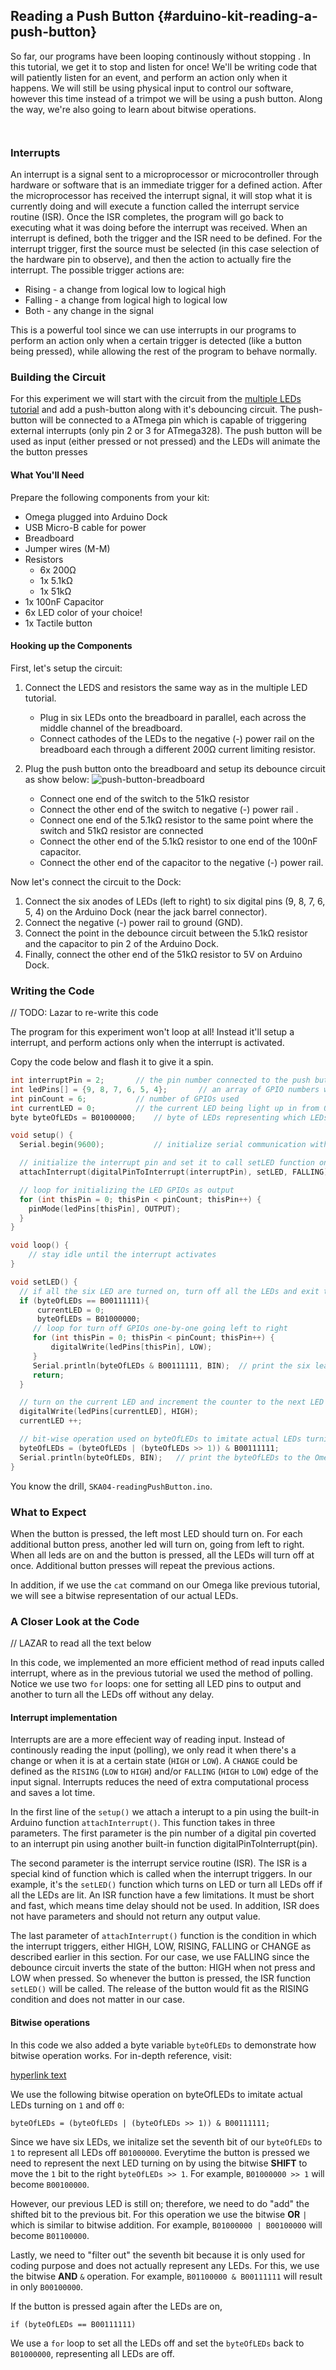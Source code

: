 ## Reading a Push Button {#arduino-kit-reading-a-push-button}

<!-- // description of what this experiment will accomplish and what we'll learn -->

So far, our programs have been looping continously without stopping . In this tutorial, we get it to stop and listen for once! We'll be writing code that will patiently listen for an event, and perform an action only when it happens. We will still be using physical input to control our software, however this time instead of a trimpot we will be using a push button. Along the way, we're also going to learn about bitwise operations.

<!-- Push Button -->
```{r child = '../../shared/switches-push-button.md'}
```

<!-- Debouncing a Push Button -->
```{r child = '../../shared/switches-debouncing.md'}
```


### Interrupts

<!-- // description of what an interrupt is in the context of computer hardware:
//  - trigger for an action
//  - requires an interrupt service routine (ISR) -->

An interrupt is a signal sent to a microprocessor or microcontroller through hardware or software that is an immediate trigger for a defined action. After the microprocessor has received the interrupt signal, it will stop what it is currently doing and will execute a function called the interrupt service routine (ISR). Once the ISR completes, the program will go back to executing what it was doing before the interrupt was received. When an interrupt is defined, both the trigger and the ISR need to be defined. For the interrupt trigger, first the source must be selected (in this case selection of the hardware pin to observe), and then the action to actually fire the interrupt. The possible trigger actions are:

* Rising - a change from logical low to logical high
* Falling - a change from logical high to logical low
* Both - any change in the signal

This is a powerful tool since we can use interrupts in our programs to perform an action only when a certain trigger is detected (like a button being pressed), while allowing the rest of the program to behave normally.


### Building the Circuit

For this experiment we will start with the circuit from the [multiple LEDs tutorial](#arduino-kit-multiple-leds) and add a push-button along with it's debouncing circuit. The push-button will be connected to a ATmega pin which is capable of triggering external interrupts (only pin 2 or 3 for ATmega328). The push button will be used as input (either pressed or not pressed) and the LEDs will animate the the button presses


#### What You'll Need

Prepare the following components from your kit:

* Omega plugged into Arduino Dock
* USB Micro-B cable for power
* Breadboard
* Jumper wires (M-M)
* Resistors
    * 6x 200Ω
    * 1x 5.1kΩ
    * 1x 51kΩ
* 1x 100nF Capacitor
* 6x LED color of your choice!
* 1x Tactile button

#### Hooking up the Components



First, let's setup the circuit:

1. Connect the LEDS and resistors the same way as in the multiple LED tutorial.
    * Plug in six LEDs onto the breadboard in parallel, each across the middle channel of the breadboard.
    * Connect cathodes of the LEDs to the negative (-) power rail on the breadboard each through a different 200Ω current limiting resistor.
2. Plug the push button onto the breadboard and setup its debounce circuit as show below:
    ![push-button-breadboard](https://raw.githubusercontent.com/OnionIoT/Onion-Docs/master/Omega2/Kit-Guides/img/push-button-breadboard.jpg)

    <!-- // TODO: photo of button and debouncer circuit with LEDs only LINK ABOVE IS NOT FINAL -->

    * Connect one end of the switch to the 51kΩ resistor
    * Connect the other end of the switch to negative (-) power rail .
    * Connect one end of the 5.1kΩ resistor to the same point where the switch and 51kΩ resistor are connected
    * Connect the other end of the 5.1kΩ resistor to one end of the 100nF capacitor.
    * Connect the other end of the capacitor to the negative (-) power rail.


Now let's connect the circuit to the Dock:

1. Connect the six anodes of LEDs (left to right) to six digital pins (9, 8, 7, 6, 5, 4) on the Arduino Dock (near the jack barrel connector).
1. Connect the negative (-) power rail to ground (GND).
1. Connect the point in the debounce circuit between the 5.1kΩ resistor and the capacitor to pin 2 of the Arduino Dock.
1. Finally, connect the other end of the 51kΩ resistor to 5V on Arduino Dock.

<!-- // TODO: photo of assembled circuit with Arduino-->

### Writing the Code

// TODO: Lazar to re-write this code

The program for this experiment won't loop at all! Instead it'll setup a interrupt, and perform actions only when the interrupt is activated.

Copy the code below and flash it to give it a spin.

``` c
int interruptPin = 2;       // the pin number connected to the push button interrupt
int ledPins[] = {9, 8, 7, 6, 5, 4};       // an array of GPIO numbers with LED attached
int pinCount = 6;           // number of GPIOs used
int currentLED = 0;         // the current LED being light up in from 0 to pinCount-1
byte byteOfLEDs = B01000000;    // byte of LEDs representing which LEDs are on. Since theres six LEDs, we use the seventh bit to represent all LEDs off.

void setup() {
  Serial.begin(9600);           // initialize serial communication with the Omega

  // initialize the interrupt pin and set it to call setLED function only when the button is pressed (FALLING edge trigger)
  attachInterrupt(digitalPinToInterrupt(interruptPin), setLED, FALLING);

  // loop for initializing the LED GPIOs as output
  for (int thisPin = 0; thisPin < pinCount; thisPin++) {
    pinMode(ledPins[thisPin], OUTPUT);
  }
}

void loop() {
    // stay idle until the interrupt activates
}

void setLED() {
  // if all the six LED are turned on, turn off all the LEDs and exit the function
  if (byteOfLEDs == B00111111){
      currentLED = 0;
      byteOfLEDs = B01000000;
     // loop for turn off GPIOs one-by-one going left to right
     for (int thisPin = 0; thisPin < pinCount; thisPin++) {
         digitalWrite(ledPins[thisPin], LOW);
     }
     Serial.println(byteOfLEDs & B00111111, BIN);  // print the six least significant bits of byteOfLEDs to the Omega
     return;
  }

  // turn on the current LED and increment the counter to the next LED
  digitalWrite(ledPins[currentLED], HIGH);
  currentLED ++;

  // bit-wise operation used on byteOfLEDs to imitate actual LEDs turning on (1) and off (0)
  byteOfLEDs = (byteOfLEDs | (byteOfLEDs >> 1)) & B00111111;
  Serial.println(byteOfLEDs, BIN);   // print the byteOfLEDs to the Omega
}
```

You know the drill, `SKA04-readingPushButton.ino`.

### What to Expect

When the button is pressed, the left most LED should turn on. For each additional button press, another led will turn on, going from left to right. When all leds are on and the button is pressed, all the LEDs will turn off at once. Additional button presses will repeat the previous actions.

<!-- // TODO: gif -->

In addition, if we use the `cat` command on our Omega like previous tutorial, we will see a bitwise representation of our actual LEDs.

<!-- // TODO: screenshot of the cat command showing the bitwise operations -->

### A Closer Look at the Code

// LAZAR to read all the text below

In this code, we implemented an more efficient method of read inputs called interrupt, where as in the previous tutorial we used the method of polling. Notice we use two `for` loops: one for setting all LED pins to output and another to turn all the LEDs off without any delay.

#### Interrupt implementation

Interrupts are are a more effecient way of reading input. Instead of continously reading the input (polling), we only read it when there's a change or when it is at a certain state (`HIGH` or `LOW`).  A `CHANGE` could be defined as the `RISING` (`LOW` to `HIGH`) and/or `FALLING` (`HIGH` to `LOW`) edge of the input signal. Interrupts reduces the need of extra computational process and saves a lot time.

In the first line of the `setup()` we attach a interupt to a pin using the built-in Arduino function `attachInterrupt()`. This function takes in three parameters. The first parameter is the pin number of a digital pin coverted to an interrupt pin using another built-in function digitalPinToInterrupt(pin).

The second parameter is the interrupt service routine (ISR). The ISR is a special kind of function which is called when the interrupt triggers. In our example, it's the `setLED()` function which turns on LED or turn all LEDs off if all the LEDs are lit. An ISR function have a few limitations. It must be short and fast, which means time delay should not be used. In addition, ISR does not have parameters and should not return any output value.

The last parameter of `attachInterrupt()` function is the condition in which the interrupt triggers, either HIGH, LOW, RISING, FALLING or CHANGE as described earlier in this section. For our case, we use FALLING since the debounce circuit inverts the state of the button: HIGH when not press and LOW when pressed. So whenever the button is pressed, the ISR function `setLED()` will be called. The release of the button would fit as the RISING condition and does not matter in our case.

#### Bitwise operations

In this code we also added a byte variable `byteOfLEDs` to demonstrate how bitwise operation works. For in-depth reference, visit:

[hyperlink text](http://playground.arduino.cc/Code/BitMath)

We use the following bitwise operation on byteOfLEDs to imitate actual LEDs turning on `1` and off `0`:

```
byteOfLEDs = (byteOfLEDs | (byteOfLEDs >> 1)) & B00111111;
```

Since we have six LEDs, we initalize set the seventh bit of our `byteOfLEDs` to `1` to represent all LEDs off `B01000000`. Everytime the button is pressed we need to represent the next LED turning on by using the bitwise **SHIFT** to move the `1` bit to the right `byteOfLEDs >> 1`. For example, `B01000000 >> 1` will become `B00100000`.

However, our previous LED is still on; therefore, we need to do "add" the shifted bit to the previous bit. For this operation we use the bitwise **OR** `|` which is similar to bitwise addition. For example, `B01000000 | B00100000` will become `B01100000`.

Lastly, we need to "filter out" the seventh bit because it is only used for coding purpose and does not actually represent any LEDs. For this, we use the bitwise **AND** `&` operation. For example, `B01100000 & B00111111` will result in only `B00100000`.

If the button is pressed again after the LEDs are on,

```
if (byteOfLEDs == B00111111)
```

We use a `for` loop to set all the LEDs off and set the `byteOfLEDs` back to `B01000000`, representing all LEDs are off.
